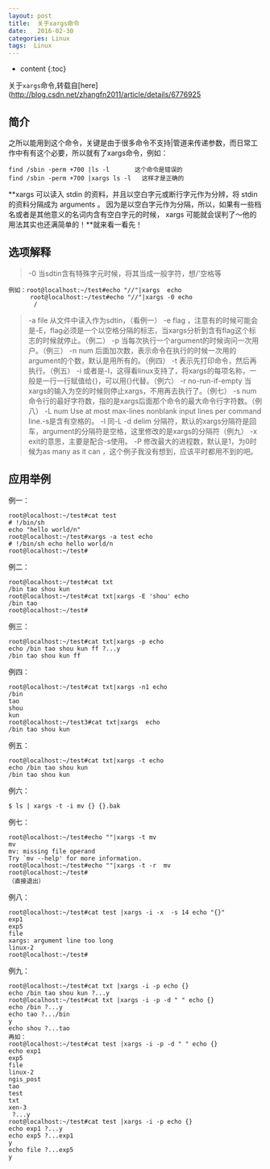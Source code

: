 ```yaml
---
layout: post
title:  关于xargs命令
date:   2016-02-30
categories: Linux
tags:  Linux
---
```


* content
{:toc}


关于`xargs`命令,转载自[here](http://blog.csdn.net/zhangfn2011/article/details/6776925





## 简介

之所以能用到这个命令，关键是由于很多命令不支持|管道来传递参数，而日常工作中有有这个必要，所以就有了xargs命令，例如：
```
find /sbin -perm +700 |ls -l       这个命令是错误的
find /sbin -perm +700 |xargs ls -l   这样才是正确的
```
**xargs 可以读入 stdin 的资料，并且以空白字元或断行字元作为分辨，将 stdin 的资料分隔成为 arguments 。 因为是以空白字元作为分隔，所以，如果有一些档名或者是其他意义的名词内含有空白字元的时候， xargs 可能就会误判了～他的用法其实也还满简单的！**就来看一看先！

## 选项解释

>-0 当sdtin含有特殊字元时候，将其当成一般字符，想/'空格等
```
例如：root@localhost:~/test#echo "//"|xargs  echo 
      root@localhost:~/test#echo "//"|xargs -0 echo 
       /
```
>-a file 从文件中读入作为sdtin，（看例一）
-e flag ，注意有的时候可能会是-E，flag必须是一个以空格分隔的标志，当xargs分析到含有flag这个标志的时候就停止。（例二）
-p 当每次执行一个argument的时候询问一次用户。（例三）
-n num 后面加次数，表示命令在执行的时候一次用的argument的个数，默认是用所有的。（例四）
-t 表示先打印命令，然后再执行。（例五）
-i 或者是-I，这得看linux支持了，将xargs的每项名称，一般是一行一行赋值给{}，可以用{}代替。（例六）
-r no-run-if-empty 当xargs的输入为空的时候则停止xargs，不用再去执行了。（例七）
-s num 命令行的最好字符数，指的是xargs后面那个命令的最大命令行字符数。（例八）
-L  num Use at most max-lines nonblank input lines per command line.-s是含有空格的。
-l  同-L
-d delim 分隔符，默认的xargs分隔符是回车，argument的分隔符是空格，这里修改的是xargs的分隔符（例九）
-x exit的意思，主要是配合-s使用。
-P 修改最大的进程数，默认是1，为0时候为as many as it can ，这个例子我没有想到，应该平时都用不到的吧。

## 应用举例

例一：

```
root@localhost:~/test#cat test 
# !/bin/sh
echo "hello world/n"
root@localhost:~/test#xargs -a test echo
# !/bin/sh echo hello world/n
root@localhost:~/test#
```
例二：

```
root@localhost:~/test#cat txt
/bin tao shou kun
root@localhost:~/test#cat txt|xargs -E 'shou' echo
/bin tao
root@localhost:~/test#
```
例三：

```
root@localhost:~/test#cat txt|xargs -p echo
echo /bin tao shou kun ff ?...y
/bin tao shou kun ff
```
例四：

```
root@localhost:~/test#cat txt|xargs -n1 echo
/bin
tao
shou
kun
root@localhost:~/test3#cat txt|xargs  echo
/bin tao shou kun
```
例五：

```
root@localhost:~/test#cat txt|xargs -t echo
echo /bin tao shou kun 
/bin tao shou kun
```
例六：

`$ ls | xargs -t -i mv {} {}.bak`

例七：

```
root@localhost:~/test#echo ""|xargs -t mv
mv 
mv: missing file operand
Try `mv --help' for more information.
root@localhost:~/test#echo ""|xargs -t -r  mv
root@localhost:~/test#
（直接退出）
```
例八：

```
root@localhost:~/test#cat test |xargs -i -x  -s 14 echo "{}"
exp1
exp5
file
xargs: argument line too long
linux-2
root@localhost:~/test#
```
例九：

```
root@localhost:~/test#cat txt |xargs -i -p echo {}
echo /bin tao shou kun ?...y
root@localhost:~/test#cat txt |xargs -i -p -d " " echo {}
echo /bin ?...y
echo tao ?.../bin
y
echo shou ?...tao
再如：
root@localhost:~/test#cat test |xargs -i -p -d " " echo {}
echo exp1
exp5
file
linux-2
ngis_post
tao
test
txt
xen-3
 ?...y
root@localhost:~/test#cat test |xargs -i -p echo {}
echo exp1 ?...y
echo exp5 ?...exp1
y
echo file ?...exp5
y
```




